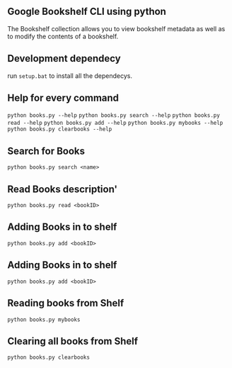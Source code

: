 ## Google Bookshelf CLI using python
The Bookshelf collection allows you to view bookshelf metadata as well as to modify the contents of a bookshelf.

## Development dependecy
run `setup.bat` to install all the dependecys.

## Help for every command
`python books.py --help`
`python books.py search --help`
`python books.py read --help`
`python books.py add --help`
`python books.py mybooks --help`
`python books.py clearbooks --help`

## Search for Books
`python books.py search <name>`

## Read Books description'
`python books.py read <bookID>`

## Adding Books in to shelf
`python books.py add <bookID>`

## Adding Books in to shelf
`python books.py add <bookID>`
    
## Reading books from Shelf
`python books.py mybooks`

## Clearing all books from Shelf
`python books.py clearbooks`